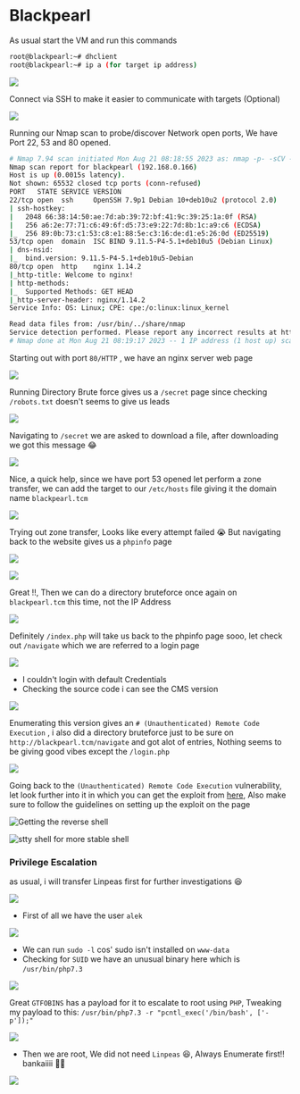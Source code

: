 # Blackpearl

As usual start the VM and run this commands

```sh
root@blackpearl:~# dhclient
root@blackpearl:~# ip a (for target ip address)
```

![](https://i.imgur.com/br1awL2.png)

Connect via SSH to make it easier to communicate with targets (Optional)

![](https://i.imgur.com/ndc7jvJ.png)

Running our Nmap scan to probe/discover Network open ports, We have Port 22, 53 and 80 opened.

```sh
# Nmap 7.94 scan initiated Mon Aug 21 08:18:55 2023 as: nmap -p- -sCV -v --min-rate=1000 -T4 -oN nmap.txt 192.168.0.166
Nmap scan report for blackpearl (192.168.0.166)
Host is up (0.0015s latency).
Not shown: 65532 closed tcp ports (conn-refused)
PORT   STATE SERVICE VERSION
22/tcp open  ssh     OpenSSH 7.9p1 Debian 10+deb10u2 (protocol 2.0)
| ssh-hostkey: 
|   2048 66:38:14:50:ae:7d:ab:39:72:bf:41:9c:39:25:1a:0f (RSA)
|   256 a6:2e:77:71:c6:49:6f:d5:73:e9:22:7d:8b:1c:a9:c6 (ECDSA)
|_  256 89:0b:73:c1:53:c8:e1:88:5e:c3:16:de:d1:e5:26:0d (ED25519)
53/tcp open  domain  ISC BIND 9.11.5-P4-5.1+deb10u5 (Debian Linux)
| dns-nsid: 
|_  bind.version: 9.11.5-P4-5.1+deb10u5-Debian
80/tcp open  http    nginx 1.14.2
|_http-title: Welcome to nginx!
| http-methods: 
|_  Supported Methods: GET HEAD
|_http-server-header: nginx/1.14.2
Service Info: OS: Linux; CPE: cpe:/o:linux:linux_kernel

Read data files from: /usr/bin/../share/nmap
Service detection performed. Please report any incorrect results at https://nmap.org/submit/ .
# Nmap done at Mon Aug 21 08:19:17 2023 -- 1 IP address (1 host up) scanned in 22.22 seconds
```

Starting out with port `80/HTTP` , we have an nginx server web page

![](https://i.imgur.com/txWYUi2.png)

Running Directory Brute force gives us a `/secret` page since checking `/robots.txt` doesn't seems to give us leads

![](https://i.imgur.com/NykjLj3.png)

Navigating to `/secret` we are asked to download a file, after downloading we got this message 😂

![](https://i.imgur.com/Yocj6XK.png)

Nice, a quick help, since we have port 53 opened let perform a zone transfer, we can add the target to our `/etc/hosts` file giving it the domain name `blackpearl.tcm`

![](https://i.imgur.com/4Muv2Zk.png)

Trying out zone transfer, Looks like every attempt failed 😭 But navigating back to the website gives us a `phpinfo` page

![](https://i.imgur.com/7jrkrxJ.png)

![](https://i.imgur.com/KM4NvgK.png)

Great !!, Then we can do a directory bruteforce once again on `blackpearl.tcm` this time, not the IP Address

![](https://i.imgur.com/cQNERGJ.png)

Definitely `/index.php` will take us back to the phpinfo page sooo, let check out `/navigate` which we are referred to a login page

![](https://i.imgur.com/Q5emdP0.png)

+ I couldn't login with default Credentials
+ Checking the source code i can see the CMS version

![](https://i.imgur.com/LyQqTDI.png)

Enumerating this version gives an `# (Unauthenticated) Remote Code Execution` , i also did a directory bruteforce just to be sure on `http://blackpearl.tcm/navigate` and got alot of entries, Nothing seems to be giving good vibes except the `/login.php` 

![](https://i.imgur.com/hGci25k.png)

Going back to the `(Unauthenticated) Remote Code Execution` vulnerability, let look further into it in which you can get the exploit from [here](https://github.com/0x4r2/Navigate-CMS-RCE-Unauthenticated-), Also make sure to follow the guidelines on setting up the exploit on the page 

![Getting the reverse shell](https://i.imgur.com/AieTDDY.png)

![stty shell for more stable shell](https://i.imgur.com/XTkLHsd.png)

### Privilege Escalation

as usual, i will transfer Linpeas first for further investigations 😆

![](https://i.imgur.com/c8YrdLl.png)

- First of all we have the user `alek`

![](https://i.imgur.com/uiYfoGc.png)

- We can run `sudo -l` cos' sudo isn't installed on `www-data`
- Checking for `SUID` we have an unusual binary here which is `/usr/bin/php7.3`

![](https://i.imgur.com/QWEleiF.png)

Great `GTFOBINS` has a payload for it to escalate to root using `PHP`, Tweaking my payload to this: `/usr/bin/php7.3 -r "pcntl_exec('/bin/bash', ['-p']);"`

![](https://i.imgur.com/dfwVNWV.png)

+ Then we are root, We did not need `Linpeas` 😆, Always Enumerate first!! bankaiiii 🎎🤟

![](https://i.imgur.com/qial4zC.png)
